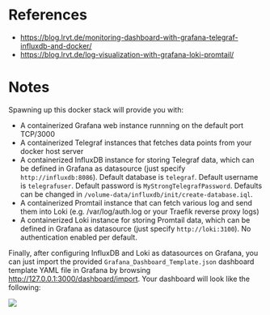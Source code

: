 # References

- https://blog.lrvt.de/monitoring-dashboard-with-grafana-telegraf-influxdb-and-docker/
- https://blog.lrvt.de/log-visualization-with-grafana-loki-promtail/

# Notes

Spawning up this docker stack will provide you with:

- A containerized Grafana web instance runnning on the default port TCP/3000
- A containerized Telegraf instances that fetches data points from your docker host server
- A containerized InfluxDB instance for storing Telegraf data, which can be defined in Grafana as datasource (just specify `http://influxdb:8086`). Default database is `telegraf`. Default username is `telegrafuser`. Default password is `MyStrongTelegrafPassword`. Defaults can be changed in `/volume-data/influxdb/init/create-database.iql`.
- A containerized Promtail instance that can fetch various log and send them into Loki (e.g. /var/log/auth.log or your Traefik reverse proxy logs)
- A containerized Loki instance for storing Promtail data, which can be defined in Grafana as datasource (just specify `http://loki:3100`). No authentication enabled per default.

Finally, after configuring InfluxDB and Loki as datasources on Grafana, you can just import the provided `Grafana_Dashboard_Template.json` dashboard template YAML file in Grafana by browsing http://127.0.0.1:3000/dashboard/import. Your dashboard will look like the following:

<img src="https://blog.lrvt.de/content/images/2022/11/image-4-1.png">
